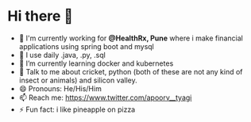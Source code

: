 # Hi there 👋
- 🏦 I'm currently working for **@HealthRx, Pune** where i make financial applications using spring boot and mysql
- 🤔 I use daily .java, .py, .sql
- 🌱 I’m currently learning docker and kubernetes
- 💬 Talk to me about cricket, python (both of these are not any kind of insect or animals) and silicon valley.
- 😄 Pronouns: He/His/Him
- 📫 Reach me: https://www.twitter.com/apoorv__tyagi
- ⚡ Fun fact: i like pineapple on pizza 
<!--
**ApoorvTyagi/ApoorvTyagi** is a ✨ _special_ ✨ repository because its `README.md` (this file) appears on your GitHub profile.

Here are some ideas to get you started:

- 🔭 I’m currently working on ...
- 🌱 I’m currently learning ...
- 👯 I’m looking to collaborate on ...
- 🤔 I’m looking for help with ...
- 💬 Ask me about ...
- 📫 How to reach me: ...
- ⚡ Fun fact: ...
-->
